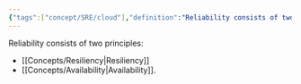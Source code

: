 ```yaml
---
{"tags":["concept/SRE/cloud"],"definition":"Reliability consists of two principles: resiliency and availability.","ms-learn-url":"https://learn.microsoft.com/en-us/azure/reliability/overview","dg-publish":true,"creation_date":"2024-05-02 23:11","permalink":"/concepts/reliability/","dgPassFrontmatter":true}
---
```


Reliability consists of two principles: 
- [[Concepts/Resiliency\|Resiliency]]
- [[Concepts/Availability\|Availability]].